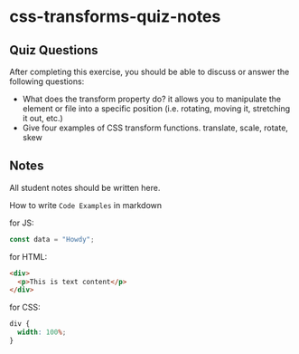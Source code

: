 # css-transforms-quiz-notes

## Quiz Questions

After completing this exercise, you should be able to discuss or answer the following questions:

- What does the transform property do?
it allows you to manipulate the element or file into a specific position (i.e. rotating, moving it, stretching it out, etc.)
- Give four examples of CSS transform functions.
translate, scale, rotate, skew

## Notes

All student notes should be written here.


How to write `Code Examples` in markdown

for JS:

```javascript
const data = "Howdy";
```

for HTML:

```html
<div>
  <p>This is text content</p>
</div>
```

for CSS:

```css
div {
  width: 100%;
}
```
